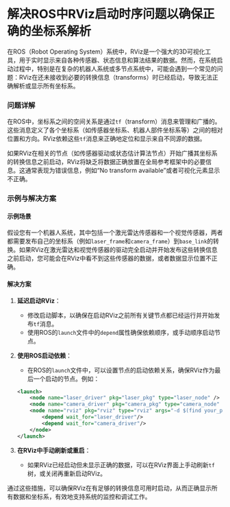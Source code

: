 # 解决ROS中RViz启动时序问题以确保正确的坐标系解析

在ROS（Robot Operating System）系统中，RViz是一个强大的3D可视化工具，用于实时显示来自各种传感器、状态信息和算法结果的数据。然而，在系统启动过程中，特别是在复杂的机器人系统或多节点系统中，可能会遇到一个常见的问题：RViz在还未接收到必要的转换信息（transforms）时已经启动，导致无法正确解析或显示所有坐标系。

### 问题详解

在ROS中，坐标系之间的空间关系是通过`tf`（transform）消息来管理和广播的。这些消息定义了各个坐标系（如传感器坐标系、机器人部件坐标系等）之间的相对位置和方向。RViz依赖这些`tf`消息来正确地定位和显示来自不同源的数据。

如果RViz在相关的节点（如传感器驱动或状态估计算法节点）开始广播其坐标系的转换信息之前启动，RViz将缺乏将数据正确放置在全局参考框架中的必要信息。这通常表现为错误信息，例如“No transform available”或者可视化元素显示不正确。

### 示例与解决方案

#### 示例场景

假设您有一个机器人系统，其中包括一个激光雷达传感器和一个视觉传感器，两者都需要发布自己的坐标系（例如`laser_frame`和`camera_frame`）到`base_link`的转换。如果RViz在激光雷达和视觉传感器的驱动完全启动并开始发布这些转换信息之前启动，您可能会在RViz中看不到这些传感器的数据，或者数据显示位置不正确。

#### 解决方案

1. **延迟启动RViz**：
   - 修改启动脚本，以确保在启动RViz之前所有关键节点都已经运行并开始发布`tf`消息。
   - 使用ROS的`launch`文件中的`depend`属性确保依赖顺序，或手动顺序启动节点。

2. **使用ROS启动依赖**：
   - 在ROS的`launch`文件中，可以设置节点的启动依赖关系，确保RViz作为最后一个启动的节点。例如：

   ```xml
   <launch>
       <node name="laser_driver" pkg="laser_pkg" type="laser_node" />
       <node name="camera_driver" pkg="camera_pkg" type="camera_node" />
       <node name="rviz" pkg="rviz" type="rviz" args="-d $(find your_package)/config/your_rviz_config.rviz" required="true">
           <depend wait_for="laser_driver"/>
           <depend wait_for="camera_driver"/>
       </node>
   </launch>
   ```

3. **在RViz中手动刷新或重启**：
   - 如果RViz已经启动但未显示正确的数据，可以在RViz界面上手动刷新`tf`树，或关闭再重新启动RViz。

通过这些措施，可以确保RViz在有足够的转换信息可用时启动，从而正确显示所有数据和坐标系，有效地支持系统的监控和调试工作。
